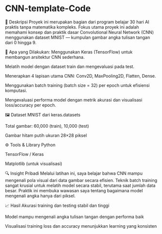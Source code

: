 # CNN-template-Code
📌 Deskripsi
Proyek ini merupakan bagian dari program belajar 30 hari AI praktis tanpa matematika kompleks. Fokus utama proyek ini adalah memahami konsep dan praktik dasar Convolutional Neural Network (CNN) menggunakan dataset MNIST — kumpulan gambar angka tulisan tangan dari 0 hingga 9.

🧪 Apa yang Dilakukan:
Menggunakan Keras (TensorFlow) untuk membangun arsitektur CNN sederhana.

Melatih model dengan dataset train dan mengevaluasi pada test.

Menerapkan 4 lapisan utama CNN: Conv2D, MaxPooling2D, Flatten, Dense.

Menggunakan batch training (batch size = 32) per epoch untuk efisiensi komputasi.

Mengevaluasi performa model dengan metrik akurasi dan visualisasi loss/accuracy per epoch.

🖼️ Dataset
MNIST dari keras.datasets

Total gambar: 60,000 (train), 10,000 (test)

Gambar hitam putih ukuran 28×28 piksel

⚙️ Tools & Library
Python

TensorFlow / Keras

Matplotlib (untuk visualisasi)

🔍 Insight Pribadi
Melalui latihan ini, saya belajar bahwa CNN mampu mengenali pola visual dari data gambar secara efisien. Teknik batch training sangat krusial untuk melatih model secara stabil, terutama saat jumlah data besar. Praktik ini membuka wawasan saya tentang bagaimana model mengenali angka hanya dari piksel.

📈 Hasil
Akurasi training dan testing stabil dan tinggi

Model mampu mengenali angka tulisan tangan dengan performa baik

Visualisasi training loss dan accuracy menunjukkan learning yang konsisten
